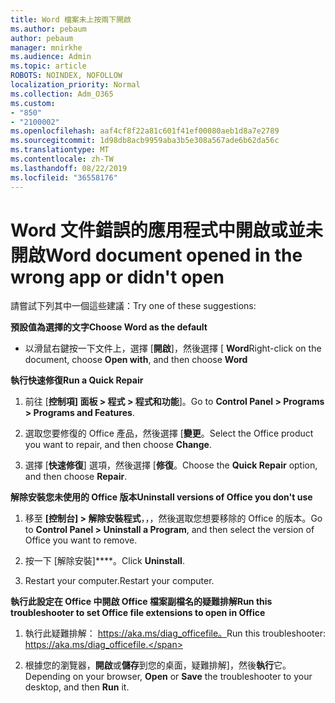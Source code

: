 ```yaml
---
title: Word 檔案未上按兩下開啟
ms.author: pebaum
author: pebaum
manager: mnirkhe
ms.audience: Admin
ms.topic: article
ROBOTS: NOINDEX, NOFOLLOW
localization_priority: Normal
ms.collection: Adm_O365
ms.custom:
- "850"
- "2100002"
ms.openlocfilehash: aaf4cf8f22a81c601f41ef00080aeb1d8a7e2789
ms.sourcegitcommit: 1d98db8acb9959aba3b5e308a567ade6b62da56c
ms.translationtype: MT
ms.contentlocale: zh-TW
ms.lasthandoff: 08/22/2019
ms.locfileid: "36558176"
---
```

# <a name="word-document-opened-in-the-wrong-app-or-didnt-open"></a><span data-ttu-id="7b937-102">Word 文件錯誤的應用程式中開啟或並未開啟</span><span class="sxs-lookup"><span data-stu-id="7b937-102">Word document opened in the wrong app or didn't open</span></span>

<span data-ttu-id="7b937-103">請嘗試下列其中一個這些建議：</span><span class="sxs-lookup"><span data-stu-id="7b937-103">Try one of these suggestions:</span></span>

<span data-ttu-id="7b937-104">**預設值為選擇的文字**</span><span class="sxs-lookup"><span data-stu-id="7b937-104">**Choose Word as the default**</span></span>

- <span data-ttu-id="7b937-105">以滑鼠右鍵按一下文件上，選擇 [**開啟**]，然後選擇 [ **Word**</span><span class="sxs-lookup"><span data-stu-id="7b937-105">Right-click on the document, choose **Open with**, and then choose **Word**</span></span>

<span data-ttu-id="7b937-106">**執行快速修復**</span><span class="sxs-lookup"><span data-stu-id="7b937-106">**Run a Quick Repair**</span></span>

1. <span data-ttu-id="7b937-107">前往 [**控制項] 面板 > 程式 > 程式和功能**]。</span><span class="sxs-lookup"><span data-stu-id="7b937-107">Go to **Control Panel > Programs > Programs and Features**.</span></span>

2. <span data-ttu-id="7b937-108">選取您要修復的 Office 產品，然後選擇 [**變更**。</span><span class="sxs-lookup"><span data-stu-id="7b937-108">Select the Office product you want to repair, and then choose **Change**.</span></span>

3. <span data-ttu-id="7b937-109">選擇 [**快速修復**] 選項，然後選擇 [**修復**。</span><span class="sxs-lookup"><span data-stu-id="7b937-109">Choose the **Quick Repair** option, and then choose **Repair**.</span></span>

<span data-ttu-id="7b937-110">**解除安裝您未使用的 Office 版本**</span><span class="sxs-lookup"><span data-stu-id="7b937-110">**Uninstall versions of Office you don't use**</span></span>

1. <span data-ttu-id="7b937-111">移至 **[控制台] > 解除安裝程式**，，，然後選取您想要移除的 Office 的版本。</span><span class="sxs-lookup"><span data-stu-id="7b937-111">Go to **Control Panel > Uninstall a Program**, and then select the version of Office you want to remove.</span></span>

2. <span data-ttu-id="7b937-112">按一下 [解除安裝]\*\*\*\*。</span><span class="sxs-lookup"><span data-stu-id="7b937-112">Click **Uninstall**.</span></span>

3. <span data-ttu-id="7b937-113">Restart your computer.</span><span class="sxs-lookup"><span data-stu-id="7b937-113">Restart your computer.</span></span>

<span data-ttu-id="7b937-114">**執行此設定在 Office 中開啟 Office 檔案副檔名的疑難排解**</span><span class="sxs-lookup"><span data-stu-id="7b937-114">**Run this troubleshooter to set Office file extensions to open in Office**</span></span>

1. <span data-ttu-id="7b937-115">執行此疑難排解： https://aka.ms/diag_officefile。</span><span class="sxs-lookup"><span data-stu-id="7b937-115">Run this troubleshooter: https://aka.ms/diag_officefile.</span></span>

2. <span data-ttu-id="7b937-116">根據您的瀏覽器，**開啟**或**儲存**到您的桌面，疑難排解]，然後**執行**它。</span><span class="sxs-lookup"><span data-stu-id="7b937-116">Depending on your browser, **Open** or **Save** the troubleshooter to your desktop, and then **Run** it.</span></span>
